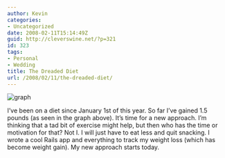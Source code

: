 ```yaml
---
author: Kevin
categories:
- Uncategorized
date: 2008-02-11T15:14:49Z
guid: http://cleverswine.net/?p=321
id: 323
tags:
- Personal
- Wedding
title: The Dreaded Diet
url: /2008/02/11/the-dreaded-diet/
---
```


<img src='https://i2.wp.com/blog.cleverswine.net/wp-content/uploads/2008/02/chart.gif?w=840' alt='graph' data-recalc-dims="1" />

I&#8217;ve been on a diet since January 1st of this year. So far I&#8217;ve gained 1.5 pounds (as seen in the graph above). It&#8217;s time for a new approach. I&#8217;m thinking that a tad bit of exercise might help, but then who has the time or motivation for that? Not I. I will just have to eat less and quit snacking. I wrote a cool Rails app and everything to track my weight loss (which has become weight gain). My new approach starts today.